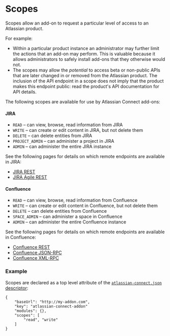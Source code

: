 # Scopes

Scopes allow an add-on to request a particular level of access to an Atlassian product.

For example:

* Within a particular product instance an administrator may further limit the actions that an add-on may perform. This
is valuable because it allows administrators to safely install add-ons that they otherwise would not.
* The scopes may allow the *potential* to access beta or non-public APIs that are later changed in or removed from the
Atlassian product. The inclusion of the API endpoint in a scope does not imply that the product makes this endpoint
public: read the product's API documentation for API details.

The following scopes are available for use by Atlassian Connect add-ons:

#### JIRA

* `READ` &ndash; can view, browse, read information from JIRA
* `WRITE` &ndash; can create or edit content in JIRA, but not delete them
* `DELETE` &ndash; can delete entities from JIRA
* `PROJECT_ADMIN` &ndash; can administer a project in JIRA
* `ADMIN` &ndash; can administer the entire JIRA instance

See the following pages for details on which remote endpoints are available in JIRA:

* [JIRA REST](../scopes/jira-rest-scopes.html)
* [JIRA Agile REST](../scopes/jira-agile-rest-scopes.html)

#### Confluence

* `READ` &ndash; can view, browse, read information from Confluence
* `WRITE` &ndash; can create or edit content in Confluence, but not delete them
* `DELETE` &ndash; can delete entities from Confluence
* `SPACE_ADMIN` &ndash; can administer a space in Confluence
* `ADMIN` &ndash; can administer the entire Confluence instance

See the following pages for details on which remote endpoints are available in Confluence:

* [Confluence REST](../scopes/confluence-rest-scopes.html)
* [Confluence JSON-RPC](../scopes/confluence-jsonrpc-scopes.html)
* [Confluence XML-RPC](../scopes/confluence-xmlrpc-scopes.html)

### Example

Scopes are declared as a top level attribute of the [`atlassian-connect.json` descriptor](../modules/):

    {
        "baseUrl": "http://my-addon.com",
        "key": "atlassian-connect-addon"
        "modules": {},
        "scopes": [
            "read", "write"
        ]
    }
